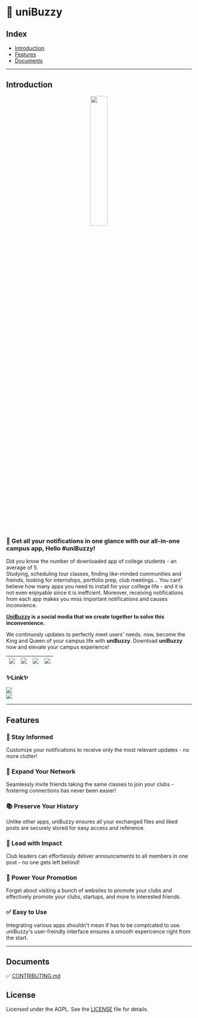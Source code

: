 # 📱 uniBuzzy
## Index
- [Introduction](#introduction)
- [Features](#features)
- [Documents](#documents)

---

## Introduction
<p align="center"><img src="https://www.unibuzzy.com/resource/gitImg/unibuzzy_logo_round_stroke.png" width="30%;"></p>

### 🎉 Get all your notifications in one glance with our all-in-one campus app, Hello #uniBuzzy!
Did you know the number of downloaded app of college students - an average of 5.  
Studying, scheduling tour classes, finding like-minded communities and freinds, looking for internships, portfolio prep, club meetings... You cant' believe how many apps you need to install for your colllege life - and it is not even enjoyable since it is ineffcient. Moreover, receiving notifications from each app makes you miss important notifications and causes inconvience.  

**[UniBuzzy](https://unibuzzy.com/#/) is a social media that we create together to solve this inconvenience.**

We continuosly updates to perfectly meet users' needs. now, become the King and Queen of your campus life with **uniBuzzy**. Download **uniBuzzy** now and elevate your campus experience!

|<img src="https://www.unibuzzy.com/resource/gitImg/3.png">|<img src="https://www.unibuzzy.com/resource/gitImg/4.png">|<img src="https://www.unibuzzy.com/resource/gitImg/5.png">|<img src="https://www.unibuzzy.com/resource/gitImg/6.png">|
|:---|---:|:---:|:---:|

### ✨Link✨
[<img src="https://img.shields.io/badge/uniBuzzy-5f61bd?style=for-the-badge">](https://unibuzzy.com/#/)  
[<img src="https://img.shields.io/badge/Instagram-E4405F?style=for-the-badge&logo=instagram&logoColor=white">](https://www.instagram.com/unibuzzy/)

---

## Features
### 🔔 Stay Informed
Customize your notifications to receive only the most relevant updates - no more clutter!
### 🤝 Expand Your Network
Seamlessly invite friends taking the same classes to join your clubs - fostering connections has never been easier!
### 📚 Preserve Your History
Unlike other apps, uniBuzzy ensures all your exchanged files and liked posts are securely stored for easy access and reference.
### 📢 Lead with Impact
Club leaders can effortlessly deliver announcements to all members in one post - no one gets left behind!
### 🚀 Power Your Promotion
Forget about visiting a bunch of websites to promote your clubs and effectively promote your clubs, startups, and more to interested friends.
### ✅ Easy to Use
Integrating various apps shouldn't mean if has to be complcated to use. uniBuzzy's user-freindly interface ensures a smooth expericence right from the start.

---

## Documents
✅ [CONTRIBUTING.md](https://github.com/Teampl-Net/unibuzzy/blob/main/CONTRIBUTING.md)

## License
Licensed under the AGPL. See the [LICENSE](/LICENSE) file for details.

